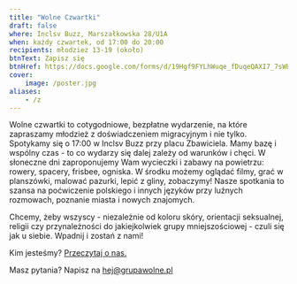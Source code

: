 ```yaml
---
title: "Wolne Czwartki"
draft: false
where: Inclsv Buzz, Marszałkowska 28/U1A
when: każdy czwartek, od 17:00 do 20:00
recipients: młodzież 13-19 (około)
btnText: Zapisz się
btnHref: https://docs.google.com/forms/d/19Hgf9FYLhWuqe_fDuqeQAXI7_7sWB1C8r82InwtqDfY
cover:
    image: /poster.jpg
aliases:
    - /z
---
```


Wolne czwartki to cotygodniowe, bezpłatne wydarzenie, na które zapraszamy młodzież z doświadczeniem migracyjnym i nie tylko. Spotykamy się o 17:00 w Inclsv Buzz przy placu Zbawiciela. Mamy bazę i wspólny czas - to co wydarzy się dalej zależy od warunków i chęci. W słoneczne dni zaproponujemy Wam wycieczki i zabawy na powietrzu: rowery, spacery, frisbee, ogniska. W środku możemy oglądać filmy, grać w planszówki, malować pazurki, lepić z gliny, zobaczymy! Nasze spotkania to szansa na poćwiczenie polskiego i innych języków przy luźnych rozmowach, poznanie miasta i nowych znajomych.

Chcemy, żeby wszyscy - niezależnie od koloru skóry, orientacji seksualnej, religii czy przynależności do jakiejkolwiek grupy mniejszościowej - czuli się jak u siebie. Wpadnij i zostań z nami!

Kim jesteśmy? [Przeczytaj o nas.](/o-nas)

Masz pytania? Napisz na hej@grupawolne.pl

